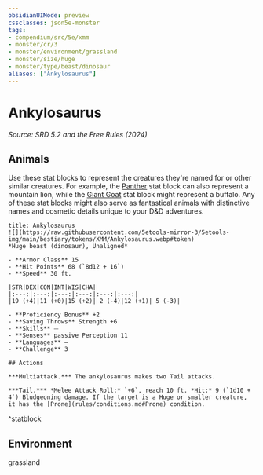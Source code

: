 ```yaml
---
obsidianUIMode: preview
cssclasses: json5e-monster
tags:
- compendium/src/5e/xmm
- monster/cr/3
- monster/environment/grassland
- monster/size/huge
- monster/type/beast/dinosaur
aliases: ["Ankylosaurus"]
---
```

# Ankylosaurus
*Source: SRD 5.2 and the Free Rules (2024)*  

## Animals

Use these stat blocks to represent the creatures they're named for or other similar creatures. For example, the [Panther](panther-xmm.md) stat block can also represent a mountain lion, while the [Giant Goat](giant-goat-xmm.md) stat block might represent a buffalo. Any of these stat blocks might also serve as fantastical animals with distinctive names and cosmetic details unique to your D&D adventures.

```ad-statblock
title: Ankylosaurus
![](https://raw.githubusercontent.com/5etools-mirror-3/5etools-img/main/bestiary/tokens/XMM/Ankylosaurus.webp#token)
*Huge beast (dinosaur), Unaligned*

- **Armor Class** 15
- **Hit Points** 68 (`8d12 + 16`)
- **Speed** 30 ft.

|STR|DEX|CON|INT|WIS|CHA|
|:---:|:---:|:---:|:---:|:---:|:---:|
|19 (+4)|11 (+0)|15 (+2)| 2 (-4)|12 (+1)| 5 (-3)|

- **Proficiency Bonus** +2
- **Saving Throws** Strength +6
- **Skills** ⏤
- **Senses** passive Perception 11
- **Languages** —
- **Challenge** 3

## Actions

***Multiattack.*** The ankylosaurus makes two Tail attacks.

***Tail.*** *Melee Attack Roll:* `+6`, reach 10 ft. *Hit:* 9 (`1d10 + 4`) Bludgeoning damage. If the target is a Huge or smaller creature, it has the [Prone](rules/conditions.md#Prone) condition.
```
^statblock

## Environment

grassland